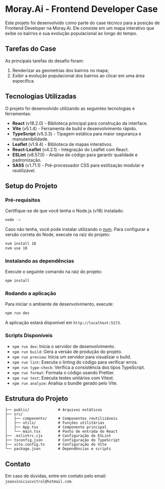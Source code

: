 # Moray.Ai - Frontend Developer Case

Este projeto foi desenvolvido como parte do case técnico para a posição de Frontend Developer na Moray.Ai. Ele consiste em um mapa interativo que exibe os bairros e sua evolução populacional ao longo do tempo.

## Tarefas do Case

As principais tarefas do desafio foram:

1. Renderizar as geometrias dos bairros no mapa;
2. Exibir a evolução populacional dos bairros ao clicar em uma área específica.

## Tecnologias Utilizadas

O projeto foi desenvolvido utilizando as seguintes tecnologias e ferramentas:

- **React** (v18.2.0) - Biblioteca principal para construção da interface.
- **Vite** (v5.1.4) - Ferramenta de build e desenvolvimento rápido.
- **TypeScript** (v5.3.3) - Tipagem estática para maior segurança e manutenibilidade.
- **Leaflet** (v1.9.4) - Biblioteca de mapas interativos.
- **React-Leaflet** (v4.2.1) - Integração do Leaflet com React.
- **ESLint** (v8.57.0) - Análise de código para garantir qualidade e padronização.
- **SASS** (v1.71.1) - Pré-processador CSS para estilização modular e reutilizável.

## Setup do Projeto

### Pré-requisitos

Certifique-se de que você tenha o Node.js (v18) instalado:

```bash
node -v
```

Caso não tenha, você pode instalar utilizando o [nvm](https://github.com/nvm-sh/nvm#installing-and-updating). Para configurar a versão correta do Node, execute na raiz do projeto:

```bash
nvm install 18
nvm use 18
```

### Instalando as dependências

Execute o seguinte comando na raiz do projeto:

```bash
npm install
```

### Rodando a aplicação

Para iniciar o ambiente de desenvolvimento, execute:

```bash
npm run dev
```

A aplicação estará disponível em `http://localhost:5173`.

### Scripts Disponíveis

- `npm run dev`: Inicia o servidor de desenvolvimento.
- `npm run build`: Gera a versão de produção do projeto.
- `npm run preview`: Inicia um servidor para visualizar o build.
- `npm run lint`: Executa o linting do código para verificar erros.
- `npm run type-check`: Verifica a consistência dos tipos TypeScript.
- `npm run format`: Formata o código usando Prettier.
- `npm run test`: Executa testes unitários com Vitest.
- `npm run analyze`: Analisa o bundle gerado pelo Vite.

## Estrutura do Projeto

```
├── public/             # Arquivos estáticos
├── src/
│   ├── components/     # Componentes reutilizáveis
│   ├── utils/          # Funções utilitárias
│   ├── App.tsx         # Componente principal
│   └── main.tsx        # Ponto de entrada do React
├── .eslintrc.cjs       # Configuração do ESLint
├── tsconfig.json       # Configuração do TypeScript
├── vite.config.ts      # Configuração do Vite
└── package.json        # Dependências e scripts
```

## Contato

Em caso de dúvidas, entre em contato pelo email: `joaoviniciusvitral@hotmail.com`.


